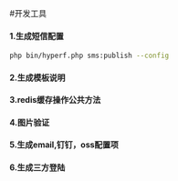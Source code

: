 
#开发工具

#### 1.生成短信配置
```bash
php bin/hyperf.php sms:publish --config 
```
#### 2.生成模板说明



#### 3.redis缓存操作公共方法



#### 4.图片验证



####  5.生成email,钉钉，oss配置项


#### 6.生成三方登陆








